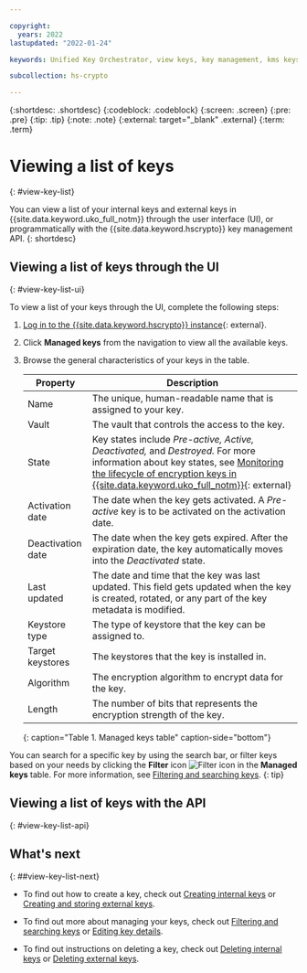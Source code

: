 ```yaml
---

copyright:
  years: 2022
lastupdated: "2022-01-24"

keywords: Unified Key Orchestrator, view keys, key management, kms keys， UKO

subcollection: hs-crypto

---
```


{:shortdesc: .shortdesc}
{:codeblock: .codeblock}
{:screen: .screen}
{:pre: .pre}
{:tip: .tip}
{:note: .note}
{:external: target="_blank" .external}
{:term: .term}


# Viewing a list of keys
{: #view-key-list}

You can view a list of your internal keys and external keys in {{site.data.keyword.uko_full_notm}} through the user interface (UI), or programmatically with the {{site.data.keyword.hscrypto}} key management API.
{: shortdesc}


## Viewing a list of keys through the UI
{: #view-key-list-ui}

To view a list of your keys through the UI, complete the following steps:

1. [Log in to the {{site.data.keyword.hscrypto}} instance](https://cloud.ibm.com/login){: external}.
2. Click **Managed keys** from the navigation to view all the available keys.
3. Browse the general characteristics of your keys in the table.

    |       Property	     |                         Description                       |
    |----------------------|-----------------------------------------------------------|
    | Name                 | The unique, human-readable name that is assigned to your key. |
    | Vault                | The vault that controls the access to the key.           |
    | State                | Key states include _Pre-active, Active, Deactivated,_ and _Destroyed._ For more information about key states, see [Monitoring the lifecycle of encryption keys in {{site.data.keyword.uko_full_notm}}](/docs/hs-crypto?topic=hs-crypto-uko-key-states){: external} |
    | Activation date      | The date when the key gets activated. A _Pre-active_ key is to be activated on the activation date. |
    | Deactivation date    | The date when the key gets expired. After the expiration date, the key automatically moves into the _Deactivated_ state. |
    | Last updated         | The date and time that the key was last updated. This field gets updated when the key is created, rotated, or any part of the key metadata is modified.        |
    | Keystore type        | The type of keystore that the key can be assigned to.     |
    | Target keystores     | The keystores that the key is installed in.               |
    | Algorithm            | The encryption algorithm to encrypt data for the key.     |
    | Length               | The number of bits that represents the encryption strength of the key.   |
    {: caption="Table 1. Managed keys table" caption-side="bottom"}

You can search for a specific key by using the search bar, or filter keys based on your needs by clicking the **Filter** icon ![Filter icon](../icons/filter.svg "Filter") in the **Managed keys** table. For more information, see [Filtering and searching keys](/docs/hs-crypto?topic=hs-crypto-search-key-list).
{: tip}


## Viewing a list of keys with the API
{: #view-key-list-api}





## What's next
{: ##view-key-list-next}

- To find out how to create a key, check out [Creating internal keys](/docs/hs-crypto?topic=hs-crypto-create-internal-keys) or [Creating and storing external keys](/docs/hs-crypto?topic=hs-crypto-create-external-keys).

- To find out more about managing your keys, check out [Filtering and searching keys](/docs/hs-crypto?topic=hs-crypto-search-key-list) or [Editing key details](/docs/hs-crypto?topic=hs-crypto-edit-kms-keys).

- To find out instructions on deleting a key, check out [Deleting internal keys](/docs/hs-crypto?topic=hs-crypto-delete-internal-keys) or [Deleting external keys](/docs/hs-crypto?topic=hs-crypto-delete-external-keys).
